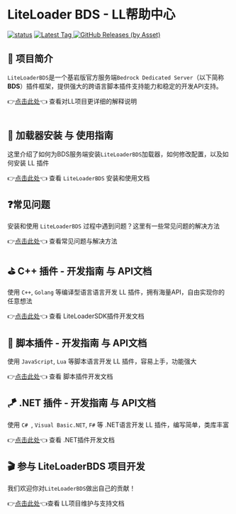 # LiteLoader BDS - LL帮助中心 

[![status](https://img.shields.io/github/workflow/status/LiteLDev/LiteLoader/Build%20LiteLoader?style=for-the-badge)](https://github.com/LiteLDev/LiteLoader/actions)
[
![Latest Tag](https://img.shields.io/github/v/tag/LiteLDev/LiteLoader?label=LATEST%20TAG&style=for-the-badge)
![GitHub Releases (by Asset)](https://img.shields.io/github/downloads/LiteLDev/LiteLoader/latest/total?style=for-the-badge)
](https://github.com/LiteLDev/LiteLoader/releases/latest)

## 🎨 项目简介
`LiteLoaderBDS`是一个基岩版官方服务端`Bedrock Dedicated Server`（以下简称 **BDS**）插件框架，提供强大的跨语言脚本插件支持能力和稳定的开发API支持。

👉[点击此处](https://github.com/LiteLDev/LiteLoaderBDS/blob/main/README_zh-cn.md)👈 查看对LL项目更详细的解释说明  
<br>

## 🔨 加载器安装 与 使用指南

这里介绍了如何为BDS服务端安装`LiteLoaderBDS`加载器，如何修改配置，以及如何安装 LL 插件  

👉[点击此处](/Usage.md)👈 查看 `LiteLoaderBDS` 安装和使用文档
<br>

## ❓常见问题

安装和使用 `LiteLoaderBDS` 过程中遇到问题？这里有一些常见问题的解决方法

👉[点击此处](/FAQ.md)👈 查看常见问题与解决方法
<br>

## ⛳ C++ 插件 - 开发指南 与 API文档

使用 `C++`, `Golang` 等编译型语言语言开发 LL 插件，拥有海量API，自由实现你的任意想法

👉[点击此处](https://cpp.docs.litebds.com/zh-Hans/)👈 查看 LiteLoaderSDK插件开发文档
<br>

## 🎯 脚本插件 - 开发指南 与 API文档
使用 `JavaScript`, `Lua` 等脚本语言开发 LL 插件，容易上手，功能强大

👉[点击此处](/LLSEPluginDevelopment/)👈 查看 脚本插件开发文档 
<br>

## 🪁 .NET 插件 - 开发指南 与 API文档
使用 `C# `, `Visual Basic.NET`, `F#` 等 .NET语言开发 LL 插件，编写简单，类库丰富

👉[点击此处](/DotNetPluginDevelopment/)👈 查看 .NET插件开发文档 
<br>

## 🎬 参与 LiteLoaderBDS 项目开发

我们欢迎你对`LiteLoaderBDS`做出自己的贡献！  

👉[点击此处](/Maintenance/)👈查看 LL项目维护与支持文档
<br>